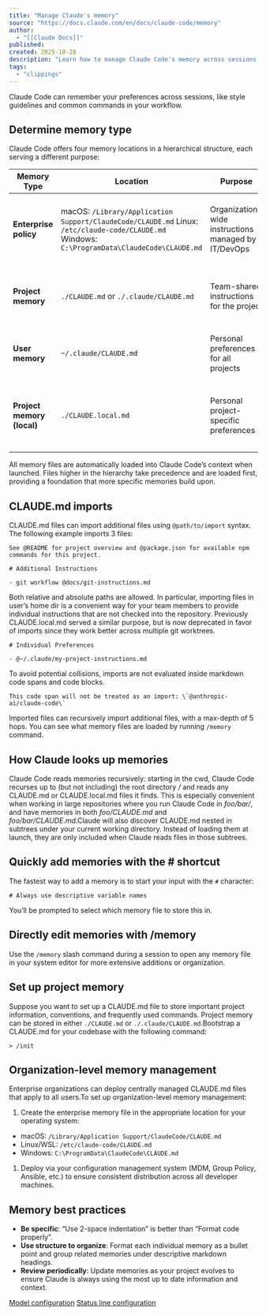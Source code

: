 ```yaml
---
title: "Manage Claude's memory"
source: "https://docs.claude.com/en/docs/claude-code/memory"
author:
  - "[[Claude Docs]]"
published:
created: 2025-10-28
description: "Learn how to manage Claude Code's memory across sessions with different memory locations and best practices."
tags:
  - "clippings"
---
```

Claude Code can remember your preferences across sessions, like style guidelines and common commands in your workflow.

## Determine memory type

Claude Code offers four memory locations in a hierarchical structure, each serving a different purpose:

| Memory Type | Location | Purpose | Use Case Examples | Shared With |
| --- | --- | --- | --- | --- |
| **Enterprise policy** | macOS: `/Library/Application Support/ClaudeCode/CLAUDE.md`   Linux: `/etc/claude-code/CLAUDE.md`   Windows: `C:\ProgramData\ClaudeCode\CLAUDE.md` | Organization-wide instructions managed by IT/DevOps | Company coding standards, security policies, compliance requirements | All users in organization |
| **Project memory** | `./CLAUDE.md` or `./.claude/CLAUDE.md` | Team-shared instructions for the project | Project architecture, coding standards, common workflows | Team members via source control |
| **User memory** | `~/.claude/CLAUDE.md` | Personal preferences for all projects | Code styling preferences, personal tooling shortcuts | Just you (all projects) |
| **Project memory (local)** | `./CLAUDE.local.md` | Personal project-specific preferences | *(Deprecated, see below)* Your sandbox URLs, preferred test data | Just you (current project) |

All memory files are automatically loaded into Claude Code’s context when launched. Files higher in the hierarchy take precedence and are loaded first, providing a foundation that more specific memories build upon.

## CLAUDE.md imports

CLAUDE.md files can import additional files using `@path/to/import` syntax. The following example imports 3 files:

```
See @README for project overview and @package.json for available npm commands for this project.

# Additional Instructions

- git workflow @docs/git-instructions.md
```

Both relative and absolute paths are allowed. In particular, importing files in user’s home dir is a convenient way for your team members to provide individual instructions that are not checked into the repository. Previously CLAUDE.local.md served a similar purpose, but is now deprecated in favor of imports since they work better across multiple git worktrees.

```
# Individual Preferences

- @~/.claude/my-project-instructions.md
```

To avoid potential collisions, imports are not evaluated inside markdown code spans and code blocks.

```
This code span will not be treated as an import: \`@anthropic-ai/claude-code\`
```

Imported files can recursively import additional files, with a max-depth of 5 hops. You can see what memory files are loaded by running `/memory` command.

## How Claude looks up memories

Claude Code reads memories recursively: starting in the cwd, Claude Code recurses up to (but not including) the root directory */* and reads any CLAUDE.md or CLAUDE.local.md files it finds. This is especially convenient when working in large repositories where you run Claude Code in *foo/bar/*, and have memories in both *foo/CLAUDE.md* and *foo/bar/CLAUDE.md*.Claude will also discover CLAUDE.md nested in subtrees under your current working directory. Instead of loading them at launch, they are only included when Claude reads files in those subtrees.

## Quickly add memories with the # shortcut

The fastest way to add a memory is to start your input with the `#` character:

```
# Always use descriptive variable names
```

You’ll be prompted to select which memory file to store this in.

## Directly edit memories with /memory

Use the `/memory` slash command during a session to open any memory file in your system editor for more extensive additions or organization.

## Set up project memory

Suppose you want to set up a CLAUDE.md file to store important project information, conventions, and frequently used commands. Project memory can be stored in either `./CLAUDE.md` or `./.claude/CLAUDE.md`.Bootstrap a CLAUDE.md for your codebase with the following command:

```
> /init
```

## Organization-level memory management

Enterprise organizations can deploy centrally managed CLAUDE.md files that apply to all users.To set up organization-level memory management:
1. Create the enterprise memory file in the appropriate location for your operating system:
- macOS: `/Library/Application Support/ClaudeCode/CLAUDE.md`
- Linux/WSL: `/etc/claude-code/CLAUDE.md`
- Windows: `C:\ProgramData\ClaudeCode\CLAUDE.md`
1. Deploy via your configuration management system (MDM, Group Policy, Ansible, etc.) to ensure consistent distribution across all developer machines.

## Memory best practices

- **Be specific**: “Use 2-space indentation” is better than “Format code properly”.
- **Use structure to organize**: Format each individual memory as a bullet point and group related memories under descriptive markdown headings.
- **Review periodically**: Update memories as your project evolves to ensure Claude is always using the most up to date information and context.

[Model configuration](https://docs.claude.com/en/docs/claude-code/model-config) [Status line configuration](https://docs.claude.com/en/docs/claude-code/statusline)